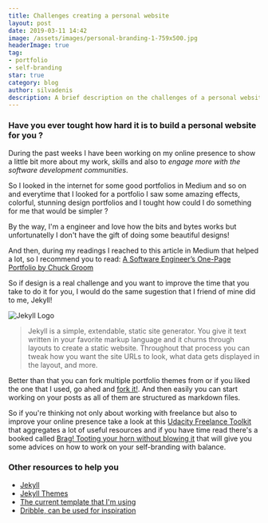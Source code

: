```yaml
---
title: Challenges creating a personal website
layout: post
date: 2019-03-11 14:42
image: /assets/images/personal-branding-1-759x500.jpg
headerImage: true
tag:
- portfolio
- self-branding
star: true
category: blog
author: silvadenis
description: A brief description on the challenges of a personal website
---
```


### Have you ever tought how hard it is to build a personal website for you ?

During the past weeks I have been working on my online presence to show a little bit more about my work, skills and also to *engage more with the software development communities*.

So I looked in the internet for some good portfolios in Medium and so on and everytime that I looked for a portfolio I saw some amazing effects,  colorful, stunning design portfolios and I tought how could I do something for me that would be simpler ?

By the way, I'm a engineer and love how the bits and bytes works but unfortunatelly I don't have the gift of doing some beautiful designs!

And then, during my readings I reached to this article in Medium that helped a lot, so I recommend you to read: [A Software Engineer’s One-Page Portfolio by Chuck Groom](https://medium.com/@cgroom/a-software-engineers-one-page-portfolio-4f85ab8a20d1)

So if design is a real challenge and you want to improve the time that you take to do it for you, I would do the same sugestion that I friend of mine did to me, Jekyll!

![Jekyll Logo](../assets/images/jekyll-logo-light-solid.png)

> Jekyll is a simple, extendable, static site generator. You give it text written in your favorite markup language and it churns through layouts to create a static website. Throughout that process you can tweak how you want the site URLs to look, what data gets displayed in the layout, and more.

Better than that you can fork multiple portfolio themes from  or if you liked the one that I used, go ahed and [fork it!](https://github.com/sergiokopplin/indigo). And then easily you can start working on your posts as all of them are structured as markdown files.

So if you're thinking not only about working with freelance but also to improve your online presence take a look at this [Udacity Freelance Toolkit](https://career-resource-center.udacity.com/udacity-freelance-toolkit) that aggregates a lot of useful resources and if you have time read there's a booked called [Brag! Tooting your horn without blowing it](https://www.amazon.com/Brag-Tooting-Your-without-Blowing-ebook/dp/B001J2UVA2) that will give you some advices on how to work on your self-branding with balance.

### Other resources to help you

* [Jekyll](https://jekyllrb.com/)
* [Jekyll Themes](http://jekyllthemes.org/)
* [The current template that I'm using](https://github.com/sergiokopplin/indigo)
* [Dribble, can be used for inspiration](https://dribbble.com/)
